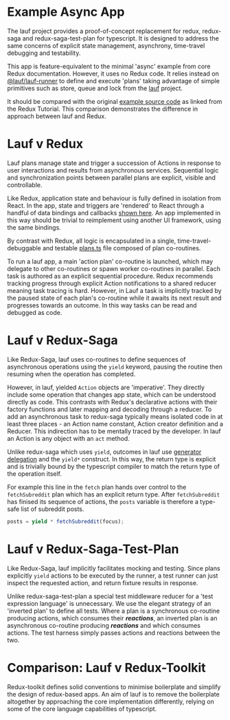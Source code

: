 # Example Async App

The lauf project provides a proof-of-concept replacement for redux, redux-saga and redux-saga-test-plan for typescript. It is designed to address the same concerns of explicit state management, asynchrony, time-travel debugging and testability.

This app is feature-equivalent to the minimal 'async' example from core Redux documentation. However, it uses no Redux code. It relies instead on [@lauf/lauf-runner](https://github.com/cefn/lauf/tree/main/packages/lauf-runner) to define and execute 'plans' taking advantage of simple primitives such as store, queue and lock from the [lauf](https://github.com/cefn/lauf/) project.

It should be compared with the original [example source code](https://github.com/reduxjs/redux/tree/master/examples/async) as linked from the Redux Tutorial. This comparison demonstrates the difference in approach between lauf and Redux.

# Lauf v Redux

Lauf plans manage state and trigger a succession of Actions in response to user interactions and results from asynchronous services. Sequential logic and synchronization points between parallel plans are explicit, visible and controllable.

Like Redux, application state and behaviour is fully defined in isolation from React. In the app, state and triggers are 'rendered' to React through a handful of data bindings and callbacks [shown here](https://github.com/cefn/lauf/blob/main/packages/lauf-example-async/src/containers/App.tsx#L21-L29). An app implemented in this way should be trivial to reimplement using another UI framework, using the same bindings.

By contrast with Redux, all logic is encapsulated in a single, time-travel-debuggable and testable [plans.ts](https://github.com/cefn/lauf/blob/main/packages/lauf-example-async/src/plans.ts) file composed of plan co-routines.

To run a lauf app, a main 'action plan' co-routine is launched, which may delegate to other co-routines or spawn worker co-routines in parallel. Each task is authored as an explicit sequential procedure. Redux recommends tracking progress through explicit Action notifications to a shared reducer meaning task tracing is hard. However, in Lauf a task is implicitly tracked by the paused state of each plan's co-routine while it awaits its next result and progresses towards an outcome. In this way tasks can be read and debugged as code.

# Lauf v Redux-Saga

Like Redux-Saga, lauf uses co-routines to define sequences of asynchronous operations using the `yield` keyword, pausing the routine then resuming when the operation has completed.

However, in lauf, yielded `Action` objects are 'imperative'. They directly include some operation that changes app state, which can be understood directly as code. This contrasts with Redux's declarative actions with their factory functions and later mapping and decoding through a reducer. To add an asynchronous task to redux-saga typically means isolated code in at least three places - an Action name constant, Action creator definition and a Reducer. This indirection has to be mentally traced by the developer. In lauf an Action is any object with an `act` method.

Unlike redux-saga which uses `yield`, outcomes in lauf use [generator delegation](https://developer.mozilla.org/en-US/docs/Web/JavaScript/Reference/Operators/yield*) and the `yield*` construct. In this way, the return type is explicit and is trivially bound by the typescript compiler to match the return type of the operation itself.

For example this line in the `fetch` plan hands over control to the `fetchSubreddit` plan which has an explicit return type. After `fetchSubreddit` has finised its sequence of actions, the `posts` variable is therefore a type-safe list of subreddit posts.

```typescript
posts = yield * fetchSubreddit(focus);
```

# Lauf v Redux-Saga-Test-Plan

Like Redux-Saga, lauf implicitly facilitates mocking and testing. Since plans explicitly `yield` actions to be executed by the runner, a test runner can just inspect the requested action, and return fixture results in response.

Unlike redux-saga-test-plan a special test middleware reducer for a 'test expression language' is unnecessary. We use the elegant strategy of an 'inverted plan' to define all tests. Where a plan is a synchronous co-routine producing actions, which consumes their **_reactions_**, an inverted plan is an asynchronous co-routine producing **_reactions_** and which consumes actions. The test harness simply passes actions and reactions between the two.

# Comparison: Lauf v Redux-Toolkit

Redux-toolkit defines solid conventions to minimise boilerplate and simplify the design of redux-based apps. An aim of lauf is to remove the boilerplate altogether by approaching the core implementation differently, relying on some of the core language capabilities of typescript.
